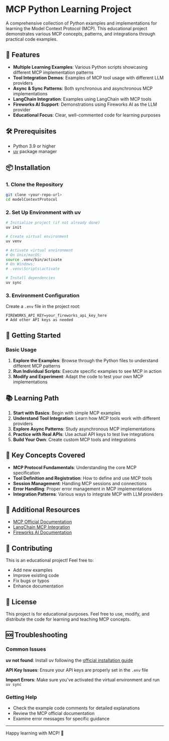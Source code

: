 # MCP Python Learning Project

A comprehensive collection of Python examples and implementations for learning the Model Context Protocol (MCP). This educational project demonstrates various MCP concepts, patterns, and integrations through practical code examples.

## 🎯 Features

- **Multiple Learning Examples**: Various Python scripts showcasing different MCP implementation patterns
- **Tool Integration Demos**: Examples of MCP tool usage with different LLM providers
- **Async & Sync Patterns**: Both synchronous and asynchronous MCP implementations
- **LangChain Integration**: Examples using LangChain with MCP tools
- **Fireworks AI Support**: Demonstrations using Fireworks AI as the LLM provider
- **Educational Focus**: Clear, well-commented code for learning purposes

## 🛠️ Prerequisites

- Python 3.9 or higher
- [uv](https://github.com/astral-sh/uv) package manager

## 📦 Installation

### 1. Clone the Repository
```bash
git clone <your-repo-url>
cd modelContextProtocol
```

### 2. Set Up Environment with uv
```bash
# Initialize project (if not already done)
uv init

# Create virtual environment
uv venv

# Activate virtual environment
# On Unix/macOS:
source .venv/bin/activate
# On Windows:
# .venv\Scripts\activate

# Install dependencies
uv sync
```

### 3. Environment Configuration
Create a `.env` file in the project root:
```env
FIREWORKS_API_KEY=your_fireworks_api_key_here
# Add other API keys as needed
```

## 🚀 Getting Started

### Basic Usage
1. **Explore the Examples**: Browse through the Python files to understand different MCP patterns
2. **Run Individual Scripts**: Execute specific examples to see MCP in action
3. **Modify and Experiment**: Adapt the code to test your own MCP implementations


## 📚 Learning Path

1. **Start with Basics**: Begin with simple MCP examples
2. **Understand Tool Integration**: Learn how MCP tools work with different providers
3. **Explore Async Patterns**: Study asynchronous MCP implementations
4. **Practice with Real APIs**: Use actual API keys to test live integrations
5. **Build Your Own**: Create custom MCP tools and integrations

## 🔧 Key Concepts Covered

- **MCP Protocol Fundamentals**: Understanding the core MCP specification
- **Tool Definition and Registration**: How to define and use MCP tools
- **Session Management**: Handling MCP sessions and connections
- **Error Handling**: Proper error management in MCP implementations
- **Integration Patterns**: Various ways to integrate MCP with LLM providers

## 📖 Additional Resources

- [MCP Official Documentation](https://modelcontextprotocol.io/)
- [LangChain MCP Integration](https://docs.langchain.com/)
- [Fireworks AI Documentation](https://docs.fireworks.ai/)

## 🤝 Contributing

This is an educational project! Feel free to:
- Add new examples
- Improve existing code
- Fix bugs or typos
- Enhance documentation

## 📄 License

This project is for educational purposes. Feel free to use, modify, and distribute the code for learning and teaching MCP concepts.

## 🆘 Troubleshooting

### Common Issues

**uv not found**: Install uv following the [official installation guide](https://github.com/astral-sh/uv#installation)

**API Key Issues**: Ensure your API keys are properly set in the `.env` file

**Import Errors**: Make sure you've activated the virtual environment and run `uv sync`

### Getting Help

- Check the example code comments for detailed explanations
- Review the MCP official documentation
- Examine error messages for specific guidance

---

Happy learning with MCP! 🚀